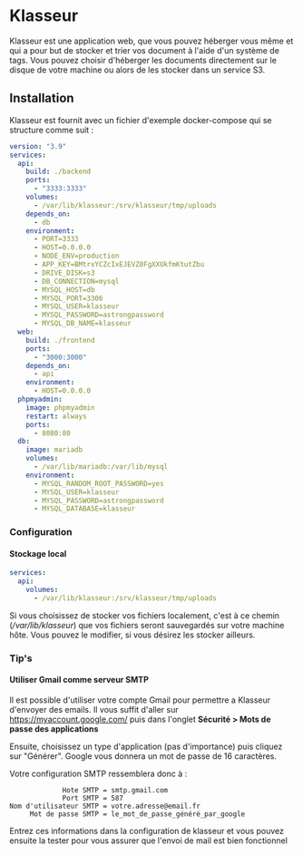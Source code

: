 # Klasseur

Klasseur est une application web, que vous pouvez héberger vous même et qui a pour but de stocker et trier vos document à l'aide d'un système de tags. Vous pouvez choisir d'héberger les documents directement sur le disque de votre machine ou alors de les stocker dans un service S3.

## Installation

Klasseur est fournit avec un fichier d'exemple docker-compose qui se structure comme suit :

```yml
version: "3.9"
services:
  api:
    build: ./backend
    ports:
      - "3333:3333"
    volumes:
      - /var/lib/klasseur:/srv/klasseur/tmp/uploads
    depends_on:
      - db
    environment:
      - PORT=3333
      - HOST=0.0.0.0
      - NODE_ENV=production
      - APP_KEY=BMtrxYCZcIxEJEVZ0FgXXUkfmKtutZbu
      - DRIVE_DISK=s3
      - DB_CONNECTION=mysql
      - MYSQL_HOST=db
      - MYSQL_PORT=3306
      - MYSQL_USER=klasseur
      - MYSQL_PASSWORD=astrongpassword
      - MYSQL_DB_NAME=klasseur
  web:
    build: ./frontend
    ports:
      - "3000:3000"
    depends_on:
      - api
    environment:
      - HOST=0.0.0.0
  phpmyadmin:
    image: phpmyadmin
    restart: always
    ports:
      - 8080:80
  db:
    image: mariadb
    volumes:
      - /var/lib/mariadb:/var/lib/mysql
    environment:
      - MYSQL_RANDOM_ROOT_PASSWORD=yes
      - MYSQL_USER=klasseur
      - MYSQL_PASSWORD=astrongpassword
      - MYSQL_DATABASE=klasseur
```

### Configuration
#### Stockage local
```yml
services:
  api:
    volumes:
      - /var/lib/klasseur:/srv/klasseur/tmp/uploads
```
Si vous choisissez de stocker vos fichiers localement, c'est à ce chemin (*/var/lib/klasseur*) que vos fichiers seront sauvegardés sur votre machine hôte. Vous pouvez le modifier, si vous désirez les stocker ailleurs.

### Tip's
#### Utiliser Gmail comme serveur SMTP
Il est possible d'utiliser votre compte Gmail pour permettre a Klasseur d'envoyer des emails.
Il vous suffit d'aller sur https://myaccount.google.com/ puis dans l'onglet **Sécurité > Mots de passe des applications**

Ensuite, choisissez un type d'application (pas d'importance) puis cliquez sur "Générer".
Google vous donnera un mot de passe de 16 caractères.

Votre configuration SMTP ressemblera donc à :
```
             Hote SMTP = smtp.gmail.com
             Port SMTP = 587
Nom d'utilisateur SMTP = votre.adresse@email.fr
     Mot de passe SMTP = le_mot_de_passe_généré_par_google
```
Entrez ces informations dans la configuration de klasseur et vous pouvez ensuite la tester pour vous assurer que l'envoi de mail est bien fonctionnel